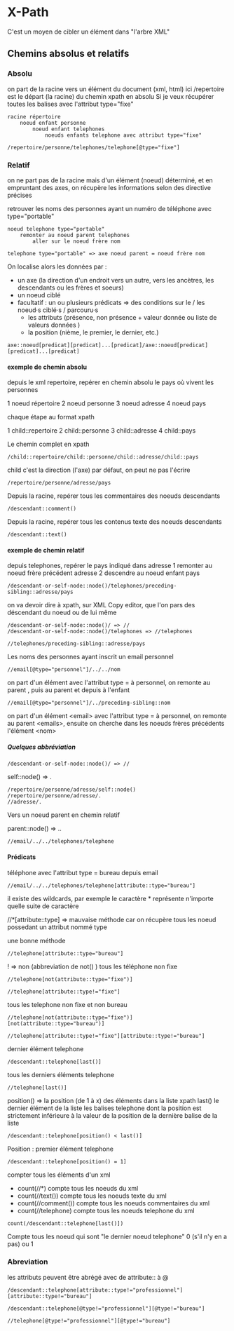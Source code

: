 # X-Path

C'est un moyen de cibler un élément dans "l'arbre XML"

## Chemins absolus et relatifs

### Absolu

on part de la racine vers un élément du document (xml, html)
ici /repertoire est le départ (la racine) du chemin xpath en absolu
Si je veux récupérer toutes les balises <telephone> avec l'attribut type="fixe"
```
racine répertoire
    noeud enfant personne
        noeud enfant telephones
            noeuds enfants telephone avec attribut type="fixe"
```
```
/repertoire/personne/telephones/telephone[@type="fixe"]
```

### Relatif

on ne part pas de la racine mais d'un élément (noeud) déterminé, et en empruntant des axes, on récupère les informations selon des directive précises

retrouver les noms des personnes ayant un numéro de téléphone avec type="portable"
```
noeud telephone type="portable"
    remonter au noeud parent telephones
        aller sur le noeud frère nom
```
```
telephone type="portable" => axe noeud parent = noeud frère nom 
```
On localise alors les données par : 
- un axe (la direction d'un endroit vers un autre, vers les ancètres, les descendants ou les frères et soeurs)
- un noeud ciblé
- facultatif : un ou plusieurs prédicats => des conditions sur le / les noeud·s ciblé·s / parcouru·s
    - les attributs (présence, non présence + valeur donnée ou liste de valeurs données )
    - la position (nième, le premier, le dernier, etc.)
```
axe::noeud[predicat][predicat]...[predicat]/axe::noeud[predicat][predicat]...[predicat]
```
#### exemple de chemin absolu

depuis le xml repertoire, repérer en chemin absolu le pays où vivent les personnes

1 noeud répertoire
2 noeud personne
3 noeud adresse
4 noeud pays

chaque étape au format xpath

1 child::repertoire
2 child::personne
3 child::adresse
4 child::pays

Le chemin complet en xpath
```
/child::repertoire/child::personne/child::adresse/child::pays
```
child c'est la direction (l'axe) par défaut, on peut ne pas l'écrire
```
/repertoire/personne/adresse/pays
```
Depuis la racine, repérer tous les commentaires des noeuds descendants
```
/descendant::comment()
```
Depuis la racine, repérer tous les contenus texte des noeuds descendants
```
/descendant::text()
```
#### exemple de chemin relatif

depuis telephones, repérer le pays indiqué dans adresse
1 remonter  au noeud frère précédent adresse
2 descendre au noeud enfant pays
```
/descendant-or-self-node::node()/telephones/preceding-sibling::adresse/pays
```
on va devoir dire à xpath, sur XML Copy editor, que l'on pars des déscendant du noeud ou de lui même
```
/descendant-or-self-node::node()/ => //
/descendant-or-self-node::node()/telephones => //telephones

//telephones/preceding-sibling::adresse/pays
```
Les noms des personnes ayant inscrit un email personnel
```
//email[@type="personnel"]/../../nom
```
on part d'un élément <email> avec l'attribut type = à personnel, on remonte au parent <emails>, puis au parent <personne> et depuis <personne> à l'enfant <nom>
```
//email[@type="personnel"]/../preceding-sibling::nom
```
on part d'un élément &lt;email&gt; avec l'attribut type = à personnel, on remonte au parent &lt;emails&gt;, ensuite on cherche dans les noeuds frères précédents l'élément &lt;nom&gt;

##### Quelques abbréviation
```
/descendant-or-self-node::node()/ => //
```
self::node() => .
```
/repertoire/personne/adresse/self::node()
/repertoire/personne/adresse/. 
//adresse/.
```
Vers un noeud parent en chemin relatif

parent::node() => ..
```
//email/../../telephones/telephone
```
#### Prédicats

téléphone avec l'attribut type = bureau depuis email
```
//email/../../telephones/telephone[attribute::type="bureau"]
```
il existe des wildcards, par exemple le caractère * représente n'importe quelle suite de caractère

//*[attribute::type] => mauvaise méthode car on récupère tous les noeud possedant un attribut nommé type

une bonne méthode 
```
//telephone[attribute::type="bureau"]
```
! => non (abbreviation de not() )
tous les téléphone non fixe
```
//telephone[not(attribute::type="fixe")]

//telephone[attribute::type!="fixe"]
```
tous les telephone non fixe et non bureau
```
//telephone[not(attribute::type="fixe")][not(attribute::type="bureau")]

//telephone[attribute::type!="fixe"][attribute::type!="bureau"]
```
dernier élément telephone
```
/descendant::telephone[last()]
```
tous les derniers éléments telephone
```
//telephone[last()]
```
position() => la position (de 1 à x) des éléments dans la liste xpath
last() le dernier élément de la liste
les balises telephone dont la position est strictement inférieure à la valeur de la position de la dernière balise de la liste
```
/descendant::telephone[position() < last()]
```
Position : premier élément telephone
```
/descendant::telephone[position() = 1]
```
compter tous les éléments d'un xml

- count(//*) compte tous les noeuds du xml
- count(//text()) compte tous les noeuds texte du xml
- count(//comment()) compte tous les noeuds commentaires du xml
- count(//telephone) compte tous les noeuds telephone du xml
```
count(/descendant::telephone[last()])
```
Compte tous les noeud qui sont "le dernier noeud telephone" 0 (s'il n'y en a pas) ou 1

### Abreviation
les attributs peuvent être abrégé avec de attribute:: à @
```
/descendant::telephone[attribute::type!="professionnel"][attribute::type!="bureau"]

/descendant::telephone[@type!="professionnel"][@type!="bureau"]

//telephone[@type!="professionnel"][@type!="bureau"]
```